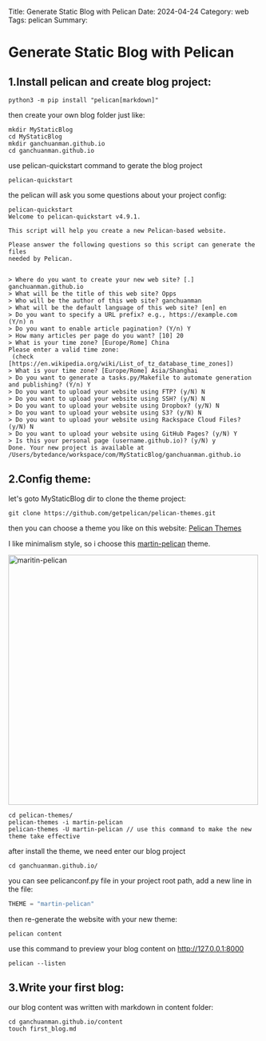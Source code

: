 Title: Generate Static Blog with Pelican
Date: 2024-04-24
Category: web
Tags: pelican
Summary: 

# Generate Static Blog with Pelican

## 1.Install pelican and create blog project:
```shell
python3 -m pip install "pelican[markdown]"
```
then create your own blog folder just like:
```shell
mkdir MyStaticBlog
cd MyStaticBlog
mkdir ganchuanman.github.io
cd ganchuanman.github.io
```
use pelican-quickstart command to gerate the blog project
```shell
pelican-quickstart
```
the pelican will ask you some questions about your project config:
```shell
pelican-quickstart
Welcome to pelican-quickstart v4.9.1.

This script will help you create a new Pelican-based website.

Please answer the following questions so this script can generate the files
needed by Pelican.


> Where do you want to create your new web site? [.] ganchuanman.github.io
> What will be the title of this web site? Opps
> Who will be the author of this web site? ganchuanman
> What will be the default language of this web site? [en] en
> Do you want to specify a URL prefix? e.g., https://example.com   (Y/n) n
> Do you want to enable article pagination? (Y/n) Y
> How many articles per page do you want? [10] 20
> What is your time zone? [Europe/Rome] China
Please enter a valid time zone:
 (check [https://en.wikipedia.org/wiki/List_of_tz_database_time_zones])
> What is your time zone? [Europe/Rome] Asia/Shanghai
> Do you want to generate a tasks.py/Makefile to automate generation and publishing? (Y/n) Y
> Do you want to upload your website using FTP? (y/N) N
> Do you want to upload your website using SSH? (y/N) N
> Do you want to upload your website using Dropbox? (y/N) N
> Do you want to upload your website using S3? (y/N) N
> Do you want to upload your website using Rackspace Cloud Files? (y/N) N
> Do you want to upload your website using GitHub Pages? (y/N) Y
> Is this your personal page (username.github.io)? (y/N) y
Done. Your new project is available at /Users/bytedance/workspace/com/MyStaticBlog/ganchuanman.github.io
```

## 2.Config theme:
let's goto MyStaticBlog dir to clone the theme project:
```shell
git clone https://github.com/getpelican/pelican-themes.git
```
then you can choose a theme you like on this website: [Pelican Themes](https://pelicanthemes.com/)

I like minimalism style, so i choose this [martin-pelican](https://pelicanthemes.com/martin-pelican/) theme.

<img src="{attach}/assets/imgs/iShot_2024-03-01_09.56.12.png" alt="maritin-pelican" style="width:500px;"/>

```shell
cd pelican-themes/
pelican-themes -i martin-pelican
pelican-themes -U martin-pelican // use this command to make the new theme take effective
```
after install the theme, we need enter our blog project
```shell
cd ganchuanman.github.io/
```
you can see pelicanconf.py file in your project root path, add a new line in the file:
```python
THEME = "martin-pelican"
```
then re-generate the website with your new theme:
```shell
pelican content
```
use this command to preview your blog content on http://127.0.0.1:8000
```shell
pelican --listen
```

## 3.Write your first blog:
our blog content was written with markdown in content folder:
```shell
cd ganchuanman.github.io/content
touch first_blog.md
```
